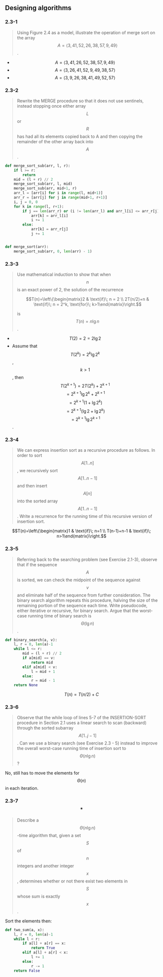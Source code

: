 ## Designing algorithms

### 2.3-1

> Using Figure 2.4 as a model, illustrate the operation of merge sort on the array $$A = \left \langle3, 41, 52, 26, 38, 57, 9, 49\right \rangle$$.

* $$A = \left \langle3, 41, 26, 52, 38, 57, 9, 49\right \rangle$$
* $$A = \left \langle3, 26, 41, 52, 9, 49, 38, 57\right \rangle$$
* $$A = \left \langle3, 9, 26, 38, 41, 49, 52, 57\right \rangle$$

### 2.3-2

> Rewrite the MERGE procedure so that it does not use sentinels, instead stopping once either array $$L$$ or $$R$$ has had all its elements copied back to A and then copying the remainder of the other array back into $$A$$.

```python
def merge_sort_sub(arr, l, r):
    if l >= r:
        return
    mid = (l + r) // 2
    merge_sort_sub(arr, l, mid)
    merge_sort_sub(arr, mid+1, r)
    arr_l = [arr[i] for i in range(l, mid+1)]
    arr_r = [arr[j] for j in range(mid+1, r+1)]
    i, j = 0, 0
    for k in range(l, r+1):
        if j == len(arr_r) or (i != len(arr_l) and arr_l[i] <= arr_r[j]):
            arr[k] = arr_l[i]
            i += 1
        else:
            arr[k] = arr_r[j]
            j += 1


def merge_sort(arr):
    merge_sort_sub(arr, 0, len(arr) - 1)
```

### 2.3-3

> Use mathematical induction to show that when $$n$$ is an exact power of 2, the solution of the recurrence
>
> $$T(n)=\left\{\begin{matrix}2 & \text{if}\; n = 2 \\ 2T(n/2)+n & \text{if}\; n = 2^k, \text{for}\; k>1\end{matrix}\right.$$
>
> is $$T(n)=n\lg n$$.

* $$T(2) = 2 = 2 \lg 2$$
* Assume that $$T(2^k)=2^k \lg 2^k$$, $$k > 1$$, then $$T(2^{k+1})=2T(2^k) + 2^{k+1}$$ $$=2^{k+1}\lg 2^k+2^{k+1}$$ $$=2^{k+1}(1 + \lg2^k)$$ $$=2^{k+1}(\lg2 + \lg2^k)$$ $$=2^{k+1}\lg2^{k+1}$$.

### 2.3-4

> We can express insertion sort as a recursive procedure as follows. In order to sort $$A[1..n]$$, we recursively sort $$A[1..n-1]$$ and then insert $$A[n]$$ into the sorted array $$A[1..n-1]$$. Write a recurrence for the running time of this recursive version of insertion sort.

$$T(n)=\left\{\begin{matrix}1 & \text{if}\; n=1 \\ T(n-1)+n-1 & \text{if}\; n>1\end{matrix}\right.$$

### 2.3-5

> Referring back to the searching problem (see Exercise 2.1-3), observe that if the sequence $$A$$ is sorted, we can check the midpoint of the sequence against $$v$$ and eliminate half of the sequence from further consideration. The binary search algorithm repeats this procedure, halving the size of the remaining portion of the sequence each time. Write pseudocode, either iterative or recursive, for binary search. Argue that the worst-case running time of binary search is $$\Theta(\lg n)$$.

```python
def binary_search(a, v):
    l, r = 0, len(a)-1
    while l <= r:
        mid = (l + r) // 2
        if a[mid] == v:
            return mid
        elif a[mid] < v:
            l = mid + 1
        else:
            r = mid - 1
    return None
```

$$T(n)=T(n/2)+C$$

### 2.3-6

> Observe that the while loop of lines 5-7 of the INSERTION-SORT procedure in Section 2.1 uses a linear search to scan (backward) through the sorted subarray $$A[1..j-1]$$. Can we use a binary search (see Exercise 2.3 - 5) instead to improve the overall worst-case running time of insertion sort to $$\Theta(n\lg n)$$?

No, still has to move the elements for $$\Theta(n)$$ in each iteration.

### 2.3-7 $$\ast$$

> Describe a $$\Theta(n\lg n)$$-time algorithm that, given a set $$S$$ of $$n$$ integers and another integer $$x$$, determines whether or not there exist two elements in $$S$$ whose sum is exactly $$x$$.

Sort the elements then:

```python
def two_sum(a, x):
    l, r = 0, len(a)-1
    while l < r:
        if a[l] + a[r] == x:
            return True
        elif a[l] + a[r] < x:
            l += 1
        else:
            r -= 1
    return False
```
